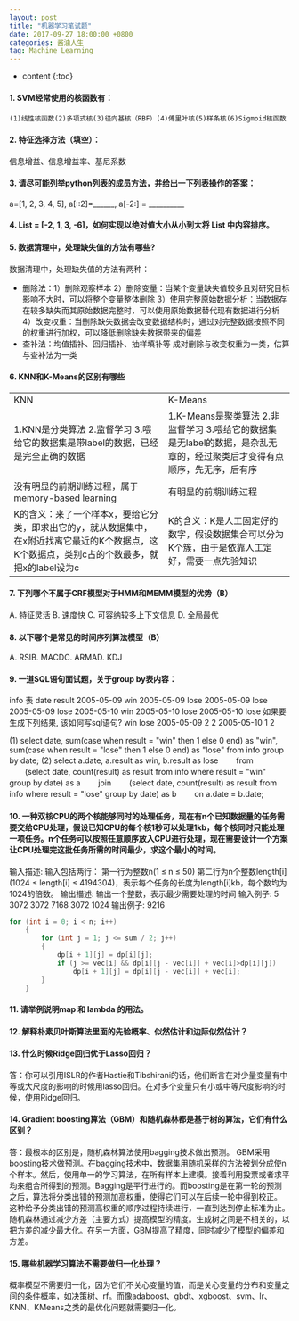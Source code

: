 ```yaml
---
layout: post
title: "机器学习笔试题"
date: 2017-09-27 18:00:00 +0800 
categories: 酱油人生
tag: Machine Learning
---
```

* content
{:toc}

#### 1.	SVM经常使用的核函数有：
	(1)线性核函数(2)多项式核(3)径向基核（RBF）(4)傅里叶核(5)样条核(6)Sigmoid核函数

#### 2.	特征选择方法（填空）：
  信息增益、信息增益率、基尼系数

#### 3.	请尽可能列举python列表的成员方法，并给出一下列表操作的答案：
  a=[1, 2, 3, 4, 5], a[::2]=______, a[-2:] = __________

#### 4.	List = [-2, 1, 3, -6]，如何实现以绝对值大小从小到大将 List 中内容排序。

#### 5.	数据清理中，处理缺失值的方法有哪些?
数据清理中，处理缺失值的方法有两种：
+ 删除法：1）删除观察样本
       2）删除变量：当某个变量缺失值较多且对研究目标影响不大时，可以将整个变量整体删除
       3）使用完整原始数据分析：当数据存在较多缺失而其原始数据完整时，可以使用原始数据替代现有数据进行分析
       4）改变权重：当删除缺失数据会改变数据结构时，通过对完整数据按照不同的权重进行加权，可以降低删除缺失数据带来的偏差
+ 查补法：均值插补、回归插补、抽样填补等
成对删除与改变权重为一类，估算与查补法为一类

#### 6.	KNN和K-Means的区别有哪些
<table>
<tr>
  <td>KNN</td>
  <td>K-Means</td>
</tr>
<tr>
  <td>  1.KNN是分类算法 
		2.监督学习 
		3.喂给它的数据集是带label的数据，已经是完全正确的数据</td>
  <td>  1.K-Means是聚类算法 
        2.非监督学习 
        3.喂给它的数据集是无label的数据，是杂乱无章的，经过聚类后才变得有点顺序，先无序，后有序
        </td>
</tr>
<tr>
  <td> 没有明显的前期训练过程，属于memory-based learning </td>
  <td> 有明显的前期训练过程 </td>
</tr>
<tr>
  <td> K的含义：来了一个样本x，要给它分类，即求出它的y，就从数据集中，在x附近找离它最近的K个数据点，这K个数据点，类别c占的个数最多，就把x的label设为c</td>
  <td> K的含义：K是人工固定好的数字，假设数据集合可以分为K个簇，由于是依靠人工定好，需要一点先验知识 </td>
</tr>
</table>

#### 7.	下列哪个不属于CRF模型对于HMM和MEMM模型的优势（B）
  A. 特征灵活  B. 速度快  C. 可容纳较多上下文信息  D. 全局最优
#### 8.	以下哪个是常见的时间序列算法模型（B）
  A. RSIB. MACDC. ARMAD. KDJ
#### 9.	一道SQL语句面试题，关于group by表内容：
info 表
date result
2005-05-09 win
2005-05-09 lose
2005-05-09 lose
2005-05-09 lose
2005-05-10 win
2005-05-10 lose
2005-05-10 lose
如果要生成下列结果, 该如何写sql语句?
      win lose
2005-05-09 2 2
2005-05-10 1 2

(1) select date, sum(case when result = "win" then 1 else 0 end) as "win", sum(case when result = "lose" then 1 else 0 end) as "lose" from info group by date;
(2) select a.date, a.result as win, b.result as lose
　　from
　　(select date, count(result) as result from info where result = "win" group by date) as a
　　join
　　(select date, count(result) as result from info where result = "lose" group by date) as b
　　on a.date = b.date;

#### 10.	一种双核CPU的两个核能够同时的处理任务，现在有n个已知数据量的任务需要交给CPU处理，假设已知CPU的每个核1秒可以处理1kb，每个核同时只能处理一项任务。n个任务可以按照任意顺序放入CPU进行处理，现在需要设计一个方案让CPU处理完这批任务所需的时间最少，求这个最小的时间。 
输入描述:
输入包括两行：
第一行为整数n(1 ≤ n ≤ 50)
第二行为n个整数length[i](1024 ≤ length[i] ≤ 4194304)，表示每个任务的长度为length[i]kb，每个数均为1024的倍数。
输出描述:
输出一个整数，表示最少需要处理的时间
输入例子:
5
3072 3072 7168 3072 1024
输出例子:
9216
``` cpp
for (int i = 0; i < n; i++) 
    {
        for (int j = 1; j <= sum / 2; j++) 
        {
            dp[i + 1][j] = dp[i][j];
            if (j >= vec[i] && dp[i][j - vec[i]] + vec[i]>dp[i][j])
                dp[i + 1][j] = dp[i][j - vec[i]] + vec[i];
        }
    }
``` 
#### 11.	请举例说明map 和 lambda 的用法。

#### 12.	解释朴素贝叶斯算法里面的先验概率、似然估计和边际似然估计？

#### 13.	什么时候Ridge回归优于Lasso回归？
答：你可以引用ISLR的作者Hastie和Tibshirani的话，他们断言在对少量变量有中等或大尺度的影响的时候用lasso回归。在对多个变量只有小或中等尺度影响的时候，使用Ridge回归。
#### 14.	Gradient boosting算法（GBM）和随机森林都是基于树的算法，它们有什么区别？
答：最根本的区别是，随机森林算法使用bagging技术做出预测。 GBM采用boosting技术做预测。在bagging技术中，数据集用随机采样的方法被划分成使n个样本。然后，使用单一的学习算法，在所有样本上建模。接着利用投票或者求平均来组合所得到的预测。Bagging是平行进行的。而boosting是在第一轮的预测之后，算法将分类出错的预测加高权重，使得它们可以在后续一轮中得到校正。
这种给予分类出错的预测高权重的顺序过程持续进行，一直到达到停止标准为止。随机森林通过减少方差（主要方式）提高模型的精度。生成树之间是不相关的，以把方差的减少最大化。在另一方面，GBM提高了精度，同时减少了模型的偏差和方差。
#### 15.	哪些机器学习算法不需要做归一化处理？
概率模型不需要归一化，因为它们不关心变量的值，而是关心变量的分布和变量之间的条件概率，如决策树、rf。而像adaboost、gbdt、xgboost、svm、lr、KNN、KMeans之类的最优化问题就需要归一化。


